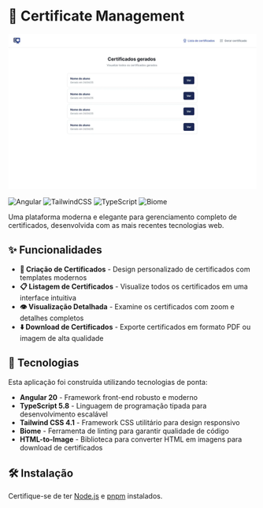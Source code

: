 # 📜 Certificate Management

![List Certificates](./docs/certificate-list.webp)

![Angular](https://img.shields.io/badge/Angular-20.0.0-DD0031?style=for-the-badge&logo=angular)
![TailwindCSS](https://img.shields.io/badge/Tailwind_CSS-4.1.8-38B2AC?style=for-the-badge&logo=tailwindcss)
![TypeScript](https://img.shields.io/badge/TypeScript-5.8.2-3178C6?style=for-the-badge&logo=typescript)
![Biome](https://img.shields.io/badge/Biome-1.9.4-green?style=for-the-badge)

Uma plataforma moderna e elegante para gerenciamento completo de certificados, desenvolvida com as mais recentes tecnologias web.

## ✨ Funcionalidades

- **🔨 Criação de Certificados** - Design personalizado de certificados com templates modernos
- **📋 Listagem de Certificados** - Visualize todos os certificados em uma interface intuitiva
- **👁️ Visualização Detalhada** - Examine os certificados com zoom e detalhes completos
- **⬇️ Download de Certificados** - Exporte certificados em formato PDF ou imagem de alta qualidade

## 🚀 Tecnologias

Esta aplicação foi construída utilizando tecnologias de ponta:

- **Angular 20** - Framework front-end robusto e moderno
- **TypeScript 5.8** - Linguagem de programação tipada para desenvolvimento escalável
- **Tailwind CSS 4.1** - Framework CSS utilitário para design responsivo
- **Biome** - Ferramenta de linting para garantir qualidade de código
- **HTML-to-Image** - Biblioteca para converter HTML em imagens para download de certificados

## 🛠️ Instalação

Certifique-se de ter [Node.js](https://nodejs.org/) e [pnpm](https://pnpm.io/) instalados.
